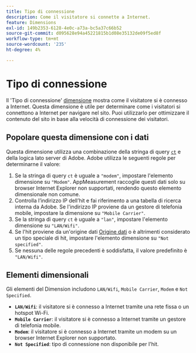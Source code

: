 ```yaml
---
title: Tipo di connessione
description: Come il visitatore si connette a Internet.
feature: Dimensions
exl-id: 149b2353-6128-4e0c-a73a-bc5a37c66b52
source-git-commit: d095628e94a45221815b1d08e35132de09f5ed8f
workflow-type: tm+mt
source-wordcount: '235'
ht-degree: 4%

---
```


# Tipo di connessione

Il &#39;Tipo di connessione&#39; [dimensione](overview.md) mostra come il visitatore si è connesso a Internet. Questa dimensione è utile per determinare come i visitatori si connettono a Internet per navigare nel sito. Puoi utilizzarlo per ottimizzare il contenuto del sito in base alla velocità di connessione dei visitatori.

## Popolare questa dimensione con i dati

Questa dimensione utilizza una combinazione della stringa di query [`ct`](/help/implement/validate/query-parameters.md) e della logica lato server di Adobe. Adobe utilizza le seguenti regole per determinarne il valore:

1. Se la stringa di query `ct` è uguale a `"modem"`, impostare l&#39;elemento dimensione su `"Modem"`. AppMeasurement raccoglie questi dati solo su browser Internet Explorer non supportati, rendendo questo elemento dimensionale non comune.
1. Controlla l’indirizzo IP dell’hit e fai riferimento a una tabella di ricerca interna da Adobe. Se l&#39;indirizzo IP proviene da un gestore di telefonia mobile, impostare la dimensione su `"Mobile Carrier"`.
1. Se la stringa di query `ct` è uguale a `"lan"`, impostare l&#39;elemento dimensione su `"LAN/Wifi"`.
1. Se l&#39;hit proviene da un&#39;origine dati [Origine dati](/help/import/data-sources/overview.md) o è altrimenti considerato un tipo speciale di hit, impostare l&#39;elemento dimensione su `"Not specified"`.
1. Se nessuna delle regole precedenti è soddisfatta, il valore predefinito è `"LAN/Wifi"`.

## Elementi dimensionali

Gli elementi del Dimension includono `LAN/Wifi`, `Mobile Carrier`, `Modem` e `Not Specified`.

* **`LAN/Wifi`**: il visitatore si è connesso a Internet tramite una rete fissa o un hotspot Wi-Fi.
* **`Mobile Carrier`**: il visitatore si è connesso a Internet tramite un gestore di telefonia mobile.
* **`Modem`**: il visitatore si è connesso a Internet tramite un modem su un browser Internet Explorer non supportato.
* **`Not Specified`**: tipo di connessione non disponibile per l&#39;hit.
